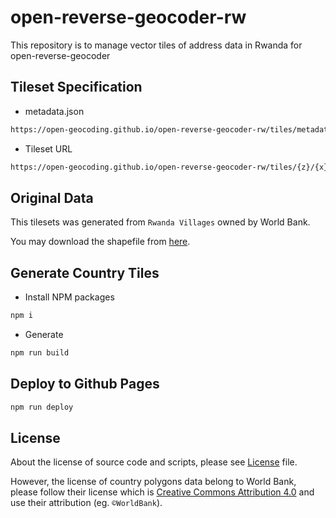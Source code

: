 # open-reverse-geocoder-rw
This repository is to manage vector tiles of address data in Rwanda for open-reverse-geocoder

## Tileset Specification

- metadata.json

```bash
https://open-geocoding.github.io/open-reverse-geocoder-rw/tiles/metadata.json
```

- Tileset URL

```bash
https://open-geocoding.github.io/open-reverse-geocoder-rw/tiles/{z}/{x}/{y}.pbf
```

## Original Data

This tilesets was generated from `Rwanda Villages` owned by World Bank.

You may download the shapefile from [here](https://datacatalog.worldbank.org/search/dataset/0041453).

## Generate Country Tiles

- Install NPM packages

```bash
npm i
```

- Generate

```bash
npm run build
```

## Deploy to Github Pages

```bash
npm run deploy
```

## License

About the license of source code and scripts, please see [License](./LICENSE) file.

However, the license of country polygons data belong to World Bank, please follow their license which is [Creative Commons Attribution 4.0](https://datacatalog.worldbank.org/public-licenses?fragment=cc) and use their attribution (eg. `©WorldBank`).
